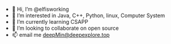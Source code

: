- 👋 Hi, I’m @elfisworking
- 👀 I’m interested in Java, C++, Python, linux, Computer System 
- 🌱 I’m currently learning CSAPP
- 💞️ I’m looking to collaborate on open source
- 📫 email me deepMin@deepexplore.top

<!---
elfisworking/elfisworking is a ✨ special ✨ repository because its `README.md` (this file) appears on your GitHub profile.
You can click the Preview link to take a look at your changes.
--->
